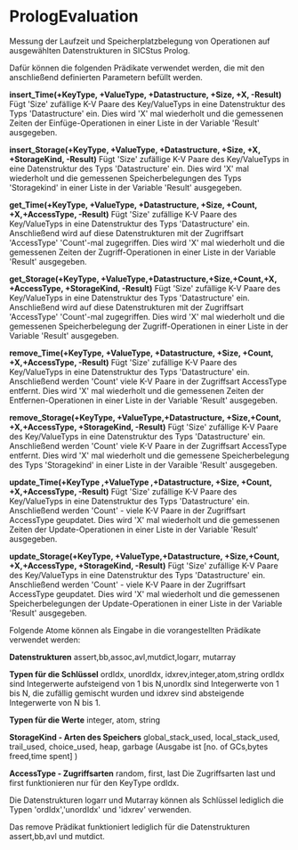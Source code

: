 # PrologEvaluation

Messung der Laufzeit und Speicherplatzbelegung von Operationen auf ausgewählten Datenstrukturen in SICStus Prolog.

Dafür können die folgenden Prädikate verwendet werden, die mit den anschließend definierten Parametern befüllt werden.

__insert_Time(+KeyType, +ValueType, +Datastructure, +Size, +X, -Result)__
Fügt 'Size' zufällige K-V Paare des Key/ValueTyps in eine Datenstruktur des Typs 'Datastructure' ein. Dies wird 'X' mal wiederholt und die gemessenen Zeiten der Einfüge-Operationen in einer Liste in der Variable 'Result' ausgegeben.

__insert_Storage(+KeyType, +ValueType, +Datastructure, +Size, +X, +StorageKind, -Result)__
Fügt 'Size' zufällige K-V Paare des Key/ValueTyps in eine Datenstruktur des Typs 'Datastructure' ein. Dies wird 'X' mal wiederholt und die gemessenen Speicherbelegungen des Typs 'Storagekind' in einer Liste in der Variable 'Result' ausgegeben.

__get_Time(+KeyType, +ValueType, +Datastructure, +Size, +Count, +X,+AccessType, -Result)__
Fügt 'Size' zufällige K-V Paare des Key/ValueTyps in eine Datenstruktur des Typs 'Datastructure' ein. Anschließend wird auf diese Datenstrukturen mit der Zugriffsart 'AccessType' 'Count'-mal zugegriffen. Dies wird 'X' mal wiederholt und die gemessenen Zeiten der Zugriff-Operationen in einer Liste in der Variable 'Result' ausgegeben.

__get_Storage(+KeyType, +ValueType,+Datastructure,+Size,+Count,+X, +AccessType, +StorageKind, -Result)__
Fügt 'Size' zufällige K-V Paare des Key/ValueTyps in eine Datenstruktur des Typs 'Datastructure' ein. Anschließend wird auf diese Datenstrukturen mit der Zugriffsart 'AccessType' 'Count'-mal zugegriffen. Dies wird 'X' mal wiederholt und die gemessenen Speicherbelegung der Zugriff-Operationen in einer Liste in der Variable 'Result' ausgegeben.

__remove_Time(+KeyType, +ValueType, +Datastructure, +Size, +Count,  +X,+AccessType, -Result)__
Fügt 'Size' zufällige K-V Paare des Key/ValueTyps in eine Datenstruktur des Typs 'Datastructure' ein. Anschließend werden 'Count' viele K-V Paare in der Zugriffsart AccessType entfernt. Dies wird 'X' mal wiederholt und die gemessenen Zeiten der Entfernen-Operationen in einer Liste in der Variable 'Result' ausgegeben.

__remove_Storage(+KeyType, +ValueType,+Datastructure, +Size,+Count, +X,+AccessType, +StorageKind, -Result)__
Fügt 'Size' zufällige K-V Paare des Key/ValueTyps in eine Datenstruktur des Typs 'Datastructure' ein. Anschließend werden 'Count' viele K-V Paare in der Zugriffsart AccessType entfernt. Dies wird 'X' mal wiederholt und die gemessene Speicherbelegung des Typs 'Storagekind' in einer Liste in der Varaible 'Result' ausgegeben.

__update_Time(+KeyType ,+ValueType ,+Datastructure, +Size, +Count, +X,+AccessType, -Result)__
Fügt 'Size' zufällige K-V Paare des Key/ValueTyps in eine Datenstruktur des Typs 'Datastructure' ein. Anschließend werden 'Count' - viele K-V Paare in der Zugriffsart AccessType geupdatet. Dies wird 'X' mal wiederholt und die gemessenen Zeiten der Update-Operationen in einer Liste in der Variable 'Result' ausgegeben.

__update_Storage(+KeyType, +ValueType,+Datastructure, +Size,+Count, +X,+AccessType, +StorageKind, -Result)__
Fügt 'Size' zufällige K-V Paare des Key/ValueTyps in eine Datenstruktur des Typs 'Datastructure' ein. Anschließend werden 'Count' - viele K-V Paare in der Zugriffsart AccessType geupdatet. Dies wird 'X' mal wiederholt und die gemessenen Speicherbelegungen der Update-Operationen in einer Liste in der Variable 'Result' ausgegeben.

Folgende Atome können als Eingabe in die vorangestellten Prädikate verwendet werden:

__Datenstrukturen__
assert,bb,assoc,avl,mutdict,logarr, mutarray

__Typen für die Schlüssel__
ordIdx, unordIdx, idxrev,integer,atom,string
ordIdx sind Integerwerte aufsteigend von 1 bis N,unordIx sind Integerwerte von 1 bis N, die zufällig gemischt wurden und idxrev sind absteigende Integerwerte von N bis 1.

__Typen für die Werte__
integer, atom, string

__StorageKind - Arten des Speichers__
global_stack_used, local_stack_used, trail_used, choice_used, heap, garbage (Ausgabe ist [no. of GCs,bytes freed,time spent] )

__AccessType - Zugriffsarten__
random, first, last
Die Zugriffsarten last und first funktionieren nur für den KeyType ordIdx.

Die Datenstrukturen logarr und Mutarray können als Schlüssel lediglich die Typen 'ordIdx','unordIdx' und 'idxrev' verwenden.

Das remove Prädikat funktioniert lediglich für die Datenstrukturen assert,bb,avl und mutdict.

